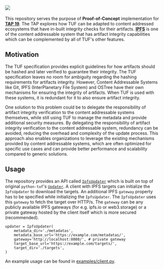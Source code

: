 # <img src="https://i.imgur.com/eSeNsYf.png">

This repository serves the purpose of **Proof-of-Concept** implementation for [**TAP 19**](https://github.com/theupdateframework/taps/blob/master/tap19.md). The TAP explores how TUF can be adapted to content addressed ecosystems that have in-built integrity checks for their artifacts. [**IPFS**](https://ipfs.tech/) is one of the content addressable system that has artifact integrity capabilities which can be complemented by all of TUF's other features.

Motivation
----------
The TUF specification provides explicit guidelines for how artifacts should be hashed and later verified to guarantee their integrity. The TUF specification leaves no room for ambiguity regarding the hashing requirements for artifacts integrity. However, Content Addressable Systems like Git, IPFS (InterPlanetary File System) and OSTree have their own mechanisms for ensuring the integrity of artifacts. When TUF is used with these systems, it is redundant for it to also ensure artifact integrity.

One solution to this problem could be to delegate the responsibility of artifact integrity verification to the content addressable systems themselves, while still using TUF to manage the metadata and provide additional security measures. By delegating the responsibility of artifact integrity verification to the content addressable system, redundancy can be avoided, reducing the overhead and complexity of the update process. This approach also enables organizations to leverage the existing mechanisms provided by content addressable systems, which are often optimized for specific use cases and can provide better performance and scalability compared to generic solutions.

Usage
-----
The repository provides an API called [``IpfsUpdater``](https://github.com/shubham4443/tuf-ipfs/blob/main/tufipfs/updater.py) which is built on top of original ``python-tuf``'s [``Updater``](https://github.com/shubham4443/python-tuf/blob/develop/tuf/ngclient/updater.py). A client with IPFS targets can initialize the ``IpfsUpdater`` to download the targets. An additional IPFS ``gateway`` property has to be specified while initializing the ``IpfsUpdater``. The ``IpfsUpdater`` uses this ``gateway`` to fetch the target over HTTP/s. The ```gateway``` can be any publicly available IPFS gateways (for e.g. ipfs.io or web3.storage) or a private gateway hosted by the client itself which is more secured (recommended).

```
updater = IpfsUpdater(
    metadata_dir='./metadatas',
    metadata_base_url='https://example.com/metadatas/',
    gateway='http://localhost:8080/', # private gateway
    target_base_url='https://example.com/targets/',
    target_dir='./targets',
)
```

An example usage can be found in [examples/client.py](https://github.com/shubham4443/tuf-ipfs/blob/main/examples/client).

